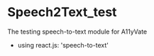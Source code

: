 # Speech2Text_test
The testing speech-to-text module for A11yVate
- using react.js:  'speech-to-text'
